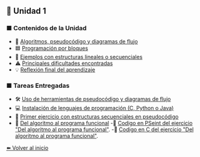 ## 🧩 Unidad 1

### ■ Contenidos de la Unidad
- 📝 [Algoritmos, pseudocódigo y diagramas de flujo](Algoritmos.md)
- 🟦 [Programación por bloques](bloques.md)
- 🔹 [Ejemplos con estructuras lineales o secuenciales](Ejemplos.md)
- ⚠️ [Principales dificultades encontradas](dificultades.md)
- 💡 [Reflexión final del aprendizaje](reflexion.md)

### ■ Tareas Entregadas
- 🛠️ [Uso de herramientas de pseudocódigo y diagramas de flujo](https://drive.google.com/file/d/1bLxLz8HuZx-FXGmQT46qpbpAc__fFk5J/view?usp=drive_link)
- 💻 [Instalación de lenguajes de programación (C, Python o Java)](https://drive.google.com/file/d/1SpwQk7eIqABxfz5TbEpuTA_ROHtMHSuv/view?usp=sharing)
- 🚀 [Primer ejercicio con estructuras secuenciales en pseudocódigo](MOSCOL_CASTILLO_JOAQUINEMILIO_PL1.pdf)
- 🔄 [Del algoritmo al programa funcional](https://drive.google.com/file/d/12LdLeStbRSwfHjK48oRYdICYQFTF8oef/view?usp=sharing)
-🔹 [Codigo en PSeint del ejercicio "Del algoritmo al programa funcional"](https://drive.google.com/file/d/1Gpal8sE63zchTQlgkBBrFHHYpr7DMTTc/viewusp=drive_link).
-🔹 [Codigo en C del ejercicio "Del algoritmo al programa funcional"](https://drive.google.com/file/d/1TITN_b2t55YA2rcrBPdRkDeyD4eoD4Dk/view?usp=drive_link).


[⬅️ Volver al inicio](Inicio.md)
